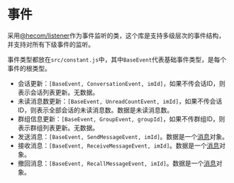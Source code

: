 # 事件

采用[@hecom/listener](https://github.com/hecom-rn/listener)作为事件监听的类，这个库是支持多级层次的事件结构，并支持对所有下级事件的监听。

事件类型都放在`src/constant.js`中，其中`BaseEvent`代表基础事件类型，是每个事件的根类型。

* 会话更新：`[BaseEvent, ConversationEvent, imId]`，如果不传会话ID，则表示会话列表更新。无数据。
* 未读消息数更新：`[BaseEvent, UnreadCountEvent, imId]`，如果不传会话ID，则表示全部会话的未读消息数。数据是未读消息数。
* 群组信息更新：`[BaseEvent, GroupEvent, groupId]`，如果不传群组ID，则表示群组列表更新。无数据。
* 发送消息：`[BaseEvent, SendMessageEvent, imId]`。数据是一个[消息](zh-cn/struct/Conversation#消息)对象。
* 接收消息：`[BaseEvent, ReceiveMessageEvent, imId]`。数据是一个[消息](zh-cn/struct/Conversation#消息)对象。
* 撤回消息：`[BaseEvent, RecallMessageEvent, imId]`。数据是一个[消息](zh-cn/struct/Conversation#消息)对象。